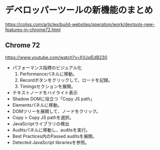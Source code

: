 
# デベロッパーツールの新機能のまとめ

https://coliss.com/articles/build-websites/operation/work/devtools-new-features-in-chrome72.html  

## Chrome 72

https://www.youtube.com/watch?v=XVJxlEdB230  

- パフォーマンス指標のビジュアル化
    1. Performanceパネルに移動。
    2. Recordボタンをクリックして、ロードを記録。
    3. Timingsセクションを展開。
- テキストノードをハイライト表示
- Shadow DOMに役立つ「Copy JS path」
 - Elementsパネルに移動。
 - DOMツリーを展開して、ノードをクリック。
 - Copy > Copy JS pathを選択。
- JavaScriptライブラリの検出
 - Auditsパネルに移動し、auditsを実行。
 - Best Practices内のPassed auditsを展開。
 - Detected JavaScript librariesを参照。

